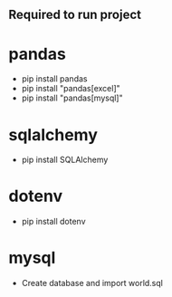 ## Required to run project
# pandas
  - pip install pandas
  - pip install "pandas[excel]"
  - pip install "pandas[mysql]"
# sqlalchemy
  - pip install SQLAlchemy
# dotenv 
  - pip install dotenv
# mysql 
  - Create database and import world.sql
